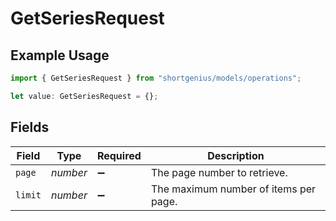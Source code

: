 # GetSeriesRequest

## Example Usage

```typescript
import { GetSeriesRequest } from "shortgenius/models/operations";

let value: GetSeriesRequest = {};
```

## Fields

| Field                                 | Type                                  | Required                              | Description                           |
| ------------------------------------- | ------------------------------------- | ------------------------------------- | ------------------------------------- |
| `page`                                | *number*                              | :heavy_minus_sign:                    | The page number to retrieve.          |
| `limit`                               | *number*                              | :heavy_minus_sign:                    | The maximum number of items per page. |